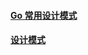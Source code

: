 #### [Go 常用设计模式](https://refactoringguru.cn/design-patterns/go)

#### [设计模式](https://lailin.xyz/post/singleton.html)